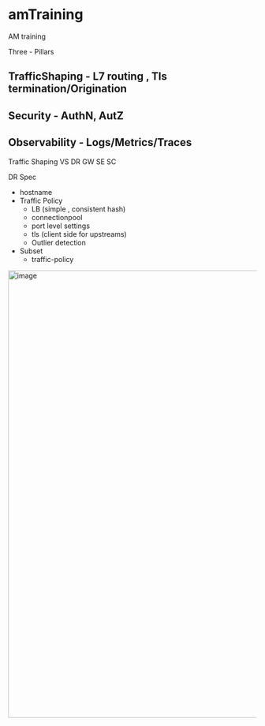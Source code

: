 # amTraining
AM training

Three - Pillars
## TrafficShaping - L7 routing , Tls termination/Origination 
## Security - AuthN, AutZ 
## Observability - Logs/Metrics/Traces

Traffic Shaping 
VS
DR
GW
SE
SC

DR 
Spec 
- hostname
- Traffic Policy 
  - LB (simple , consistent hash)
  - connectionpool
  - port level settings
  - tls (client side for upstreams) 
  - Outlier detection
- Subset 
  - traffic-policy

 <img width="907" alt="image" src="https://user-images.githubusercontent.com/34051943/210194740-243bbfbb-b18c-4620-b732-4e6c822589fc.png">

